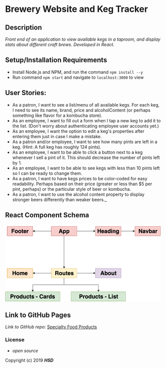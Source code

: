 # Brewery Website and Keg Tracker

## Description

_Front end of an application to view available kegs in a taproom, and display stats about different craft brews. Developed in React._

## Setup/Installation Requirements

- Install Node.js and NPM, and run the command `npm install --y`
- Run command `npm start` and navigate to `localhost:3000` to view

## User Stories:

- As a patron, I want to see a list/menu of all available kegs. For each keg, I need to see its name, brand, price and alcoholContent (or perhaps something like flavor for a kombucha store).
- As an employee, I want to fill out a form when I tap a new keg to add it to the list. (Don't worry about authenticating employee user accounts yet.)
- As an employee, I want the option to edit a keg's properties after entering them just in case I make a mistake.
- As a patron and/or employee, I want to see how many pints are left in a keg. (Hint: A full keg has roughly 124 pints).
- As an employee, I want to be able to click a button next to a keg whenever I sell a pint of it. This should decrease the number of pints left by 1.
- As an employee, I want to be able to see kegs with less than 10 pints left so I can be ready to change them.
- As a patron, I want to have kegs prices to be color-coded for easy readability. Perhaps based on their price (greater or less than \$5 per pint, perhaps) or the particular style of beer or kombucha.
- As a patron, I want to use the alcohol content property to display stronger beers differently than weaker beers.\_

## React Component Schema

<p align="center">
<img src="https://github.com/hsdonkin/keg-tracker/blob/master/src/assets/react-components-diagram.png">
</p>

## Link to GitHub Pages

_Link to GitHub repo:_
[Specialty Food Products](https://github.com/hsdonkin/keg-tracker)

### License

- _open source_

Copyright (c) 2019 **_HSD_**
